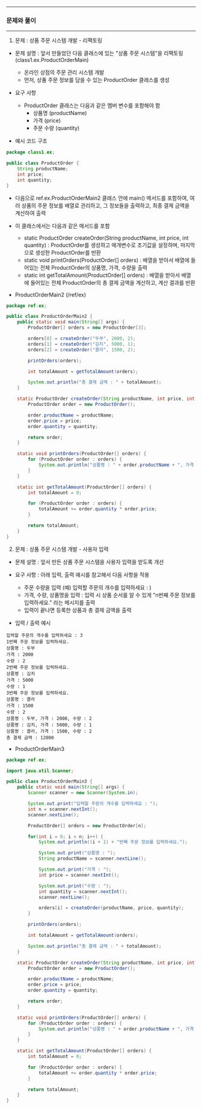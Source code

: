 -----
### 문제와 풀이
-----
1. 문제 : 상품 주문 시스템 개발 - 리팩토링
  - 문제 설명 : 앞서 만들었던 다음 클래스에 있는 "상품 주문 시스템"을 리팩토링 (class1.ex.ProductOrderMain)
    + 온라인 상점의 주문 관리 시스템 개발
    + 먼저, 상품 주문 정보를 담을 수 있는 ProductOrder 클래스를 생성 
  - 요구 사항
    + ProductOrder 클래스는 다음과 같은 멤버 변수를 포함해야 함
      * 상품명 (productName)
      * 가격 (price)    
      * 주문 수량 (quantity)
     
   - 예시 코드 구조
```java
package class1.ex;

public class ProductOrder {
    String productName;
    int price;
    int quantity;
}
```

   - 다음으로 ref.ex.ProductOrderMain2 클래스 안에 main() 메서드를 포함하여, 여러 상품의 주문 정보를 배열로 관리하고, 그 정보들을 출력하고, 최종 결제 금액을 계산하여 출력
   - 이 클래스에서는 다음과 같은 메서드를 포함
      + static ProductOrder createOrder(String productName, int price, int quantity) : ProductOrder를 생성하고 매개변수로 초기값을 설정하며, 마지막으로 생성한 ProductOrder를 반환
      + static void printOrders(ProductOrder[] orders) : 배열을 받아서 배열에 들어있는 전체 ProductOrder의 상품명, 가격, 수량을 출력
      + static int getTotalAmount(ProductOrder[] orders) : 배열을 받아서 배열에 들어있는 전체 ProductOrder의 총 결제 금액을 계산하고, 계산 결과를 반환

   - ProductOrderMain2 (/ref/ex)
```java
package ref.ex;

public class ProductOrderMain2 {
    public static void main(String[] args) {
        ProductOrder[] orders = new ProductOrder[3];

        orders[0] = createOrder("두부", 2000, 2);
        orders[1] = createOrder("김치", 5000, 1);
        orders[2] = createOrder("콜라", 1500, 2);

        printOrders(orders);

        int totalAmount = getTotalAmount(orders);

        System.out.println("총 결제 금액 : " + totalAmount);
    }

    static ProductOrder createOrder(String productName, int price, int quantity) {
        ProductOrder order = new ProductOrder();

        order.productName = productName;
        order.price = price;
        order.quantity = quantity;

        return order;
    }

    static void printOrders(ProductOrder[] orders) {
        for (ProductOrder order : orders) {
            System.out.println("상품명 : " + order.productName + ", 가격 : " + order.price + ", 수량 : " + order.quantity);
        }
    }

    static int getTotalAmount(ProductOrder[] orders) {
        int totalAmount = 0;

        for (ProductOrder order : orders) {
            totalAmount += order.quantity * order.price;
        }

        return totalAmount;
    }
}
```

2. 문제 : 상품 주문 시스템 개발 - 사용자 입력
  - 문제 설명 : 앞서 만든 상품 주문 시스템을 사용자 입력을 받도록 개선
  - 요구 사항 : 아래 입력, 출력 예시를 참고해서 다음 사항을 적용
    + 주문 수량을 입력 (예) 입력할 주문의 개수를 입력하세요 : )
    + 가격, 수량, 상품명을 입력 :  입력 시 상품 순서를 알 수 있게 "n번째 주문 정보를 입력하세요." 라는 메시지를 출력
    + 입력이 끝나면 등록한 상품과 총 결제 금액을 출력

   - 입력 / 출력 예시
```
입력할 주문의 개수를 입력하세요 : 3
1번째 주문 정보를 입력하세요.
상품명 : 두부
가격 : 2000
수량 : 2
2번째 주문 정보를 입력하세요.
상품명 : 김치
가격 : 5000
수량 : 1
3번째 주문 정보를 입력하세요.
상품명 : 콜라
가격 : 1500
수량 : 2
상품명 : 두부, 가격 : 2000, 수량 : 2
상품명 : 김치, 가격 : 5000, 수량 : 1
상품명 : 콜라, 가격 : 1500, 수량 : 2
총 결제 금액 : 12000
```

  - ProductOrderMain3
```java
package ref.ex;

import java.util.Scanner;

public class ProductOrderMain3 {
    public static void main(String[] args) {
        Scanner scanner = new Scanner(System.in);

        System.out.print("입력할 주문의 개수를 입력하세요 : ");
        int n = scanner.nextInt();
        scanner.nextLine();

        ProductOrder[] orders = new ProductOrder[n];

        for(int i = 0; i < n; i++) {
            System.out.println((i + 1) + "번째 주문 정보를 입력하세요.");

            System.out.print("상품명 : ");
            String productName = scanner.nextLine();

            System.out.print("가격 : ");
            int price = scanner.nextInt();

            System.out.print("수량 : ");
            int quantity = scanner.nextInt();
            scanner.nextLine();

            orders[i] = createOrder(productName, price, quantity);
        }

        printOrders(orders);

        int totalAmount = getTotalAmount(orders);

        System.out.println("총 결제 금액 : " + totalAmount);
    }

    static ProductOrder createOrder(String productName, int price, int quantity) {
        ProductOrder order = new ProductOrder();

        order.productName = productName;
        order.price = price;
        order.quantity = quantity;

        return order;
    }

    static void printOrders(ProductOrder[] orders) {
        for (ProductOrder order : orders) {
            System.out.println("상품명 : " + order.productName + ", 가격 : " + order.price + ", 수량 : " + order.quantity);
        }
    }

    static int getTotalAmount(ProductOrder[] orders) {
        int totalAmount = 0;

        for (ProductOrder order : orders) {
            totalAmount += order.quantity * order.price;
        }

        return totalAmount;
    }
}
```
